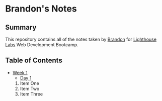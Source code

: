 # Brandon's Notes

## Summary

This repository contains all of the notes taken by [Brandon](https://github.com/niubrandon) for [Lighthouse Labs](https://www.lighthouselabs.ca/) Web Development Bootcamp.

## Table of Contents

* [Week 1](/Week_1)
  * [Day 1](/Week_1/Day_1)
  1. Item One
  2. Item Two
  3. Item Three
